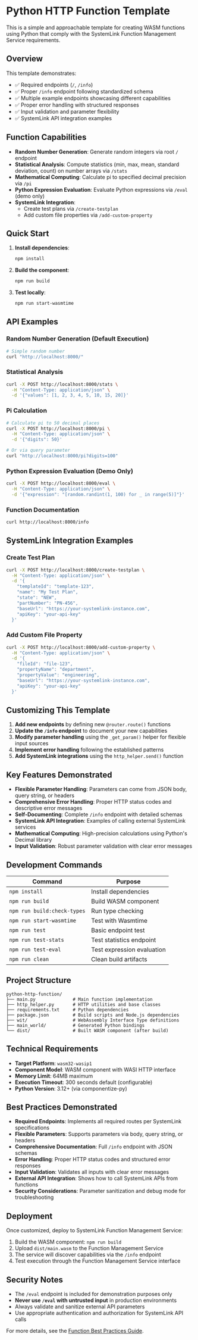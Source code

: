 # Python HTTP Function Template

This is a simple and approachable template for creating WASM functions using
Python that comply with the SystemLink Function Management Service requirements.

## Overview

This template demonstrates:

- ✅ Required endpoints (`/`, `/info`)
- ✅ Proper `/info` endpoint following standardized schema
- ✅ Multiple example endpoints showcasing different capabilities
- ✅ Proper error handling with structured responses
- ✅ Input validation and parameter flexibility
- ✅ SystemLink API integration examples

## Function Capabilities

- **Random Number Generation**: Generate random integers via root `/` endpoint
- **Statistical Analysis**: Compute statistics (min, max, mean, standard
  deviation, count) on number arrays via `/stats`
- **Mathematical Computing**: Calculate pi to specified decimal precision via
  `/pi`
- **Python Expression Evaluation**: Evaluate Python expressions via `/eval`
  (demo only)
- **SystemLink Integration**:
  - Create test plans via `/create-testplan`
  - Add custom file properties via `/add-custom-property`

## Quick Start

1. **Install dependencies**:

   ```bash
   npm install
   ```

2. **Build the component**:

   ```bash
   npm run build
   ```

3. **Test locally**:
   ```bash
   npm run start-wasmtime
   ```

## API Examples

### Random Number Generation (Default Execution)

```bash
# Simple random number
curl "http://localhost:8000/"
```

### Statistical Analysis

```bash
curl -X POST http://localhost:8000/stats \
  -H "Content-Type: application/json" \
  -d '{"values": [1, 2, 3, 4, 5, 10, 15, 20]}'
```

### Pi Calculation

```bash
# Calculate pi to 50 decimal places
curl -X POST http://localhost:8000/pi \
  -H "Content-Type: application/json" \
  -d '{"digits": 50}'

# Or via query parameter
curl "http://localhost:8000/pi?digits=100"
```

### Python Expression Evaluation (Demo Only)

```bash
curl -X POST http://localhost:8000/eval \
  -H "Content-Type: application/json" \
  -d '{"expression": "[random.randint(1, 100) for _ in range(5)]"}'
```

### Function Documentation

```bash
curl http://localhost:8000/info
```

## SystemLink Integration Examples

### Create Test Plan

```bash
curl -X POST http://localhost:8000/create-testplan \
  -H "Content-Type: application/json" \
  -d '{
    "templateId": "template-123",
    "name": "My Test Plan",
    "state": "NEW",
    "partNumber": "PN-456",
    "baseUrl": "https://your-systemlink-instance.com",
    "apiKey": "your-api-key"
  }'
```

### Add Custom File Property

```bash
curl -X POST http://localhost:8000/add-custom-property \
  -H "Content-Type: application/json" \
  -d '{
    "fileId": "file-123",
    "propertyName": "department",
    "propertyValue": "engineering",
    "baseUrl": "https://your-systemlink-instance.com",
    "apiKey": "your-api-key"
  }'
```

## Customizing This Template

1. **Add new endpoints** by defining new `@router.route()` functions
2. **Update the `/info` endpoint** to document your new capabilities
3. **Modify parameter handling** using the `_get_param()` helper for flexible
   input sources
4. **Implement error handling** following the established patterns
5. **Add SystemLink integrations** using the `http_helper.send()` function

## Key Features Demonstrated

- **Flexible Parameter Handling**: Parameters can come from JSON body, query
  string, or headers
- **Comprehensive Error Handling**: Proper HTTP status codes and descriptive
  error messages
- **Self-Documenting**: Complete `/info` endpoint with detailed schemas
- **SystemLink API Integration**: Examples of calling external SystemLink
  services
- **Mathematical Computing**: High-precision calculations using Python's Decimal
  library
- **Input Validation**: Robust parameter validation with clear error messages

## Development Commands

| Command                     | Purpose                    |
| --------------------------- | -------------------------- |
| `npm install`               | Install dependencies       |
| `npm run build`             | Build WASM component       |
| `npm run build:check-types` | Run type checking          |
| `npm run start-wasmtime`    | Test with Wasmtime         |
| `npm run test`              | Basic endpoint test        |
| `npm run test-stats`        | Test statistics endpoint   |
| `npm run test-eval`         | Test expression evaluation |
| `npm run clean`             | Clean build artifacts      |

## Project Structure

```
python-http-function/
├── main.py              # Main function implementation
├── http_helper.py       # HTTP utilities and base classes
├── requirements.txt     # Python dependencies
├── package.json         # Build scripts and Node.js dependencies
├── wit/                 # WebAssembly Interface Type definitions
├── main_world/          # Generated Python bindings
└── dist/                # Built WASM component (after build)
```

## Technical Requirements

- **Target Platform**: `wasm32-wasip1`
- **Component Model**: WASM component with WASI HTTP interface
- **Memory Limit**: 64MB maximum
- **Execution Timeout**: 300 seconds default (configurable)
- **Python Version**: 3.12+ (via componentize-py)

## Best Practices Demonstrated

- **Required Endpoints**: Implements all required routes per SystemLink
  specifications
- **Flexible Parameters**: Supports parameters via body, query string, or
  headers
- **Comprehensive Documentation**: Full `/info` endpoint with JSON schemas
- **Error Handling**: Proper HTTP status codes and structured error responses
- **Input Validation**: Validates all inputs with clear error messages
- **External API Integration**: Shows how to call SystemLink APIs from functions
- **Security Considerations**: Parameter sanitization and debug mode for
  troubleshooting

## Deployment

Once customized, deploy to SystemLink Function Management Service:

1. Build the WASM component: `npm run build`
2. Upload `dist/main.wasm` to the Function Management Service
3. The service will discover capabilities via the `/info` endpoint
4. Test execution through the Function Management Service interface

## Security Notes

- The `/eval` endpoint is included for demonstration purposes only
- **Never use `/eval` with untrusted input** in production environments
- Always validate and sanitize external API parameters
- Use appropriate authentication and authorization for SystemLink API calls

For more details, see the
[Function Best Practices Guide](../FUNCTION_BEST_PRACTICES.md).
